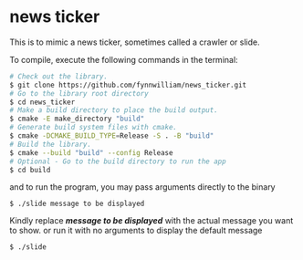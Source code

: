 # news ticker

This is to mimic a news ticker, sometimes called a crawler or slide.

To compile, execute the following commands in the terminal:  
```bash
# Check out the library.
$ git clone https://github.com/fynnwilliam/news_ticker.git
# Go to the library root directory
$ cd news_ticker
# Make a build directory to place the build output.
$ cmake -E make_directory "build"
# Generate build system files with cmake.
$ cmake -DCMAKE_BUILD_TYPE=Release -S . -B "build"
# Build the library.
$ cmake --build "build" --config Release
# Optional - Go to the build directory to run the app
$ cd build
```
  
and to run the program, you may pass arguments directly to the binary

`$ ./slide message to be displayed`
 
 Kindly replace __*message to be displayed*__ with  the actual message you want to show.
or run it with no arguments to display the default message

`$ ./slide`